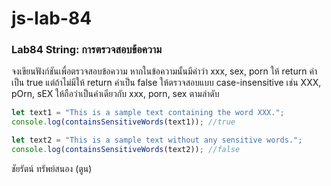 # js-lab-84
### Lab84 String: การตรวจสอบข้อความ
จงเขียนฟังก์ชันเพื่อตรวจสอบข้อความ หากในข้อความนั้นมีคำว่า xxx, sex, porn ให้ return ค่าเป็น true แต่ถ้าไม่มีให้ return ค่าเป็น false
ให้ตรวจสอบแบบ case-insensitive เช่น XXX, pOrn, sEX ให้ถือว่าเป็นคำเดียวกับ  xxx, porn, sex ตามลำดับ

```JavaScript
let text1 = "This is a sample text containing the word XXX.";
console.log(containsSensitiveWords(text1)); //true

let text2 = "This is a sample text without any sensitive words.";
console.log(containsSensitiveWords(text2)); //false
```

ชัยรัตน์ ทรัพย์สนอง (ตูน)

